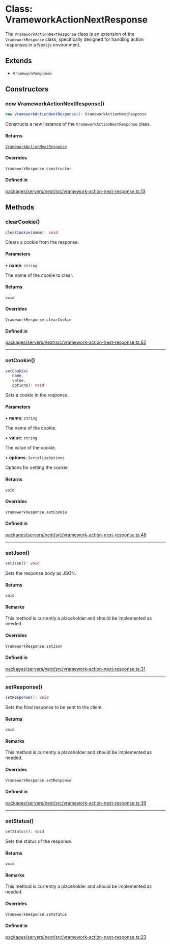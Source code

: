 # Class: VrameworkActionNextResponse

The `VrameworkActionNextResponse` class is an extension of the `VrameworkResponse` class,
specifically designed for handling action responses in a Next.js environment.

## Extends

- `VrameworkResponse`

## Constructors

### new VrameworkActionNextResponse()

```ts
new VrameworkActionNextResponse(): VrameworkActionNextResponse
```

Constructs a new instance of the `VrameworkActionNextResponse` class.

#### Returns

[`VrameworkActionNextResponse`](VrameworkActionNextResponse.md)

#### Overrides

`VrameworkResponse.constructor`

#### Defined in

[packages/servers/next/src/vramework-action-next-response.ts:13](https://github.com/vramework/vramework/blob/725723db2d3435e2df2b809e6609ff26f8be368c/packages/servers/next/src/vramework-action-next-response.ts#L13)

## Methods

### clearCookie()

```ts
clearCookie(name): void
```

Clears a cookie from the response.

#### Parameters

• **name**: `string`

The name of the cookie to clear.

#### Returns

`void`

#### Overrides

`VrameworkResponse.clearCookie`

#### Defined in

[packages/servers/next/src/vramework-action-next-response.ts:62](https://github.com/vramework/vramework/blob/725723db2d3435e2df2b809e6609ff26f8be368c/packages/servers/next/src/vramework-action-next-response.ts#L62)

***

### setCookie()

```ts
setCookie(
   name, 
   value, 
   options): void
```

Sets a cookie in the response.

#### Parameters

• **name**: `string`

The name of the cookie.

• **value**: `string`

The value of the cookie.

• **options**: `SerializeOptions`

Options for setting the cookie.

#### Returns

`void`

#### Overrides

`VrameworkResponse.setCookie`

#### Defined in

[packages/servers/next/src/vramework-action-next-response.ts:48](https://github.com/vramework/vramework/blob/725723db2d3435e2df2b809e6609ff26f8be368c/packages/servers/next/src/vramework-action-next-response.ts#L48)

***

### setJson()

```ts
setJson(): void
```

Sets the response body as JSON.

#### Returns

`void`

#### Remarks

This method is currently a placeholder and should be implemented as needed.

#### Overrides

`VrameworkResponse.setJson`

#### Defined in

[packages/servers/next/src/vramework-action-next-response.ts:31](https://github.com/vramework/vramework/blob/725723db2d3435e2df2b809e6609ff26f8be368c/packages/servers/next/src/vramework-action-next-response.ts#L31)

***

### setResponse()

```ts
setResponse(): void
```

Sets the final response to be sent to the client.

#### Returns

`void`

#### Remarks

This method is currently a placeholder and should be implemented as needed.

#### Overrides

`VrameworkResponse.setResponse`

#### Defined in

[packages/servers/next/src/vramework-action-next-response.ts:39](https://github.com/vramework/vramework/blob/725723db2d3435e2df2b809e6609ff26f8be368c/packages/servers/next/src/vramework-action-next-response.ts#L39)

***

### setStatus()

```ts
setStatus(): void
```

Sets the status of the response.

#### Returns

`void`

#### Remarks

This method is currently a placeholder and should be implemented as needed.

#### Overrides

`VrameworkResponse.setStatus`

#### Defined in

[packages/servers/next/src/vramework-action-next-response.ts:23](https://github.com/vramework/vramework/blob/725723db2d3435e2df2b809e6609ff26f8be368c/packages/servers/next/src/vramework-action-next-response.ts#L23)
